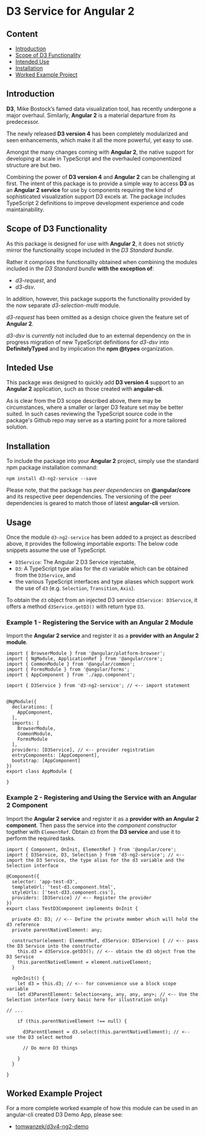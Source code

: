 # D3 Service for Angular 2

## Content

* [Introduction](#introduction)
* [Scope of D3 Functionality](#scope-of-d3-functionality)
* [Intended Use](#intended-use)
* [Installation](#installation)
* [Worked Example Project](#worked-example-project)

## Introduction

**D3**, Mike Bostock’s famed data visualization tool, has recently undergone a major overhaul. Similarly, **Angular 2** is a material departure from its predecessor.

The newly released **D3 version 4** has been completely modularized and seen enhancements, which make it all the more powerful, yet easy to use.

Amongst the many changes coming with **Angular 2**, the native support for developing at scale in TypeScript and the overhauled componentized structure are but two.

Combining the power of **D3 version 4** and **Angular 2** can be challenging at first. The intent of this package is to provide a simple way to access **D3** as an **Angular 2 service** for use by components requiring the kind of sophisticated visualization support D3 excels at.
The package includes TypeScript 2 definitions to improve development experience and code maintainability.

## Scope of D3 Functionality

As this package is designed for use with **Angular 2**, it does not strictly mirror the functionality scope included in the _D3 Standard bundle_.

Rather it comprises the functionality obtained when combining the modules included in the _D3 Standard bundle_ **with the exception of**:
* _d3-request_, and
* _d3-dsv_.

In addition, however, this package supports the functionality provided by the now separate _d3-selection-multi_ module.

_d3-request_ has been omitted as a design choice given the feature set of **Angular 2**.

_d3-dsv_ is _currently_ not included due to an external dependency on the in progress migration of new TypeScript definitions for _d3-dsv_ into **DefinitelyTyped** and by implication the **npm @types** organization. 

## Inteded Use

This package was designed to quickly add **D3 version 4** support to an **Angular 2** application, such as those created with **angular-cli**. 

As is clear from the D3 scope described above, there may be circumstances, where a smaller or larger D3 feature set may be better suited.
In such cases reviewing the TypeScript source code in the package's Github repo may serve as a starting point for a more tailored solution.

## Installation

To include the package into your **Angular 2** project, simply use the standard npm package installation command:

```
npm install d3-ng2-service --save
```

Please note, that the package has _peer dependencies_ on **@angular/core** and its respective peer dependencies. The versioning of the peer dependencies is geared to match those of latest **angular-cli** version.

## Usage

Once the module `d3-ng2-service` has been added to a project as described above, it provides the following importable exports:
The below code snippets assume the use of TypeScript.
* `D3Service`: The Angular 2 D3 Service injectable,
* `D3`: A TypeScript type alias for the `d3` variable which can be obtained from the `D3Service`, and
* the various TypeScript interfaces and type aliases which support work the use of `d3` (e.g. `Selection`, `Transition`, `Axis`). 

To obtain the `d3` object from an injected D3 service `d3Service: D3Service`, it offers a method `d3Service.getD3()` with return type `D3`. 



### Example 1 - Registering the Service with an Angular 2 Module

Import the **Angular 2 service** and register it as a **provider with an Angular 2 module**.

```
import { BrowserModule } from '@angular/platform-browser';
import { NgModule, ApplicationRef } from '@angular/core';
import { CommonModule } from '@angular/common';
import { FormsModule } from '@angular/forms';
import { AppComponent } from './app.component';

import { D3Service } from 'd3-ng2-service'; // <-- import statement


@NgModule({
  declarations: [
    AppComponent,
  ],
  imports: [
    BrowserModule,
    CommonModule,
    FormsModule
  ],
  providers: [D3Service], // <-- provider registration
  entryComponents: [AppComponent],
  bootstrap: [AppComponent]
})
export class AppModule {

}
```

### Example 2 - Registering and Using the Service with an Angular 2 Component

Import the **Angular 2 service** and register it as a **provider with an Angular 2 component**.
Then pass the service into the _component constructor_ together with `ElementRef`. Obtain `d3` from the **D3 service** and use it to perform the required tasks.

```
import { Component, OnInit, ElementRef } from '@angular/core';
import { D3Service, D3, Selection } from 'd3-ng2-service'; // <-- import the D3 Service, the type alias for the d3 variable and the Selection interface

@Component({
  selector: 'app-test-d3',
  templateUrl: 'test-d3.component.html',
  styleUrls: ['test-d33.component.css'],
  providers: [D3Service] // <-- Register the provider
})
export class TestD3Component implements OnInit {

  private d3: D3; // <-- Define the private member which will hold the d3 reference
  private parentNativeElement: any;

  constructor(element: ElementRef, d3Service: D3Service) { // <-- pass the D3 Service into the constructor
    this.d3 = d3Service.getD3(); // <-- obtain the d3 object from the D3 Service
    this.parentNativeElement = element.nativeElement;
  }

  ngOnInit() {
    let d3 = this.d3; // <-- for convenience use a block scope variable
    let d3ParentElement: Selection<any, any, any, any>; // <-- Use the Selection interface (very basic here for illustration only)

// ...

    if (this.parentNativeElement !== null) {

      d3ParentElement = d3.select(this.parentNativeElement); // <-- use the D3 select method 

      // Do more D3 things 

    }
  }

}
```

## Worked Example Project

For a more complete worked example of how this module can be used in an angular-cli created D3 Demo App, please see: 
* [tomwanzek/d3v4-ng2-demo](https://github.com/tomwanzek/d3v4-ng2-demo)
